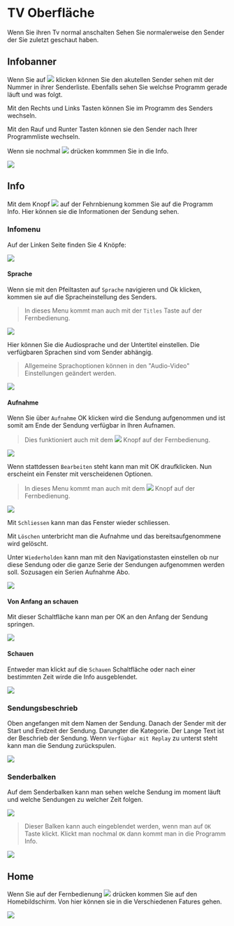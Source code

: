 # TV Oberfläche

Wenn Sie ihren Tv normal anschalten Sehen Sie normalerweise den Sender der Sie zuletzt geschaut haben.

## Infobanner

Wenn Sie auf ![](../img/tv/button_ok.png) klicken können Sie den akutellen Sender sehen mit der Nummer in ihrer Senderliste. Ebenfalls sehen Sie welchse Programm gerade läuft und was folgt.

Mit den Rechts und Links Tasten können Sie im Programm des Senders wechseln.

Mit den Rauf und Runter Tasten können sie den Sender nach Ihrer Programmliste wechseln.

Wenn sie nochmal ![](../img/tv/button_ok.png) drücken kommmen Sie in die Info.

![](../img/tv/info_programmbalken.jpg)

## Info

Mit dem Knopf ![](../img/tv/button_info.png) auf der Fehrnbienung kommen Sie auf die Programm Info. Hier können sie die Informationen der Sendung sehen.

### Infomenu

Auf der Linken Seite finden Sie 4 Knöpfe:

![](../img/tv/info_schauen.jpg)

#### Sprache

Wenn sie mit den Pfeiltasten auf `Sprache` navigieren und Ok klicken, kommen sie auf die Spracheinstellung des Senders.

> In dieses Menu kommt man auch mit der `Titles` Taste auf der Fernbedienung.

![](../img/tv/info_sprache.jpg)

Hier können Sie die Audiosprache und der Untertitel einstellen. Die verfügbaren Sprachen sind vom Sender abhängig.

> Allgemeine Sprachoptionen können in den "Audio-Video" Einstellungen geändert werden.

![](../img/tv/info_sprache_fenster.jpg)

#### Aufnahme

Wenn Sie über `Aufnahme` OK klicken wird die Sendung aufgenommen und ist somit am Ende der Sendung verfügbar in Ihren Aufnamen. 

> Dies funktioniert auch mit dem ![](../img/tv/button_record.png) Knopf auf der Fernbedienung.

![](../img/tv/info_aufnehmen.jpg)

Wenn stattdessen `Bearbeiten` steht kann man mit OK draufklicken. Nun erscheint ein Fenster mit verscheidenen Optionen.

> In dieses Menu kommt man auch mit dem ![](../img/tv/button_record.png) Knopf auf der Fernbedienung.

![](../img/tv/info_aufnehmen_bearbeiten.jpg)

Mit `Schliessen` kann man das Fenster wieder schliessen.

Mit `Löschen` unterbricht man die Aufnahme und das bereitsaufgenommene wird gelöscht.

Unter `Wiederholden` kann man mit den Navigationstasten einstellen ob nur diese Sendung oder die ganze Serie der Sendungen aufgenommen werden soll. Sozusagen ein Serien Aufnahme Abo.

![](../img/tv/info_aufnehmen_wiederholen.jpg)

#### Von Anfang an schauen

Mit dieser Schaltfläche kann man per OK an den Anfang der Sendung springen.

![](../img/tv/info_vonanfang.jpg)

#### Schauen 

Entweder man klickt auf die `Schauen` Schaltfläche oder nach einer bestimmten Zeit wirde die Info ausgeblendet.

![](../img/tv/info_schauen.jpg)

### Sendungsbeschrieb

Oben angefangen mit dem Namen der Sendung. Danach der Sender mit der Start und Endzeit der Sendung. Darungter die Kategorie. Der Lange Text ist der Beschrieb der Sendung. Wenn `Verfügbar mit Replay` zu unterst steht kann man die Sendung zurückspulen.

![](../img/tv/info_schauen.jpg)

### Senderbalken

Auf dem Senderbalken kann man sehen welche Sendung im moment läuft und welche Sendungen zu welcher Zeit folgen.

![](../img/tv/info_schauen.jpg)

> Dieser Balken kann auch eingeblendet werden, wenn man auf `OK` Taste klickt. Klickt man nochmal `OK` dann kommt man in die Programm Info.

![](../img/tv/info_programmbalken.jpg)

## Home

Wenn Sie auf der Fernbedienung ![](../img/tv/button_home.png) drücken kommen Sie auf den Homebildschirm. Von hier können sie in die Verschiedenen Fatures gehen.

![](../img/tv/home.jpg)
